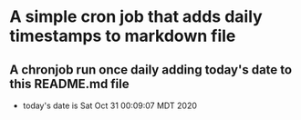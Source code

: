 A simple cron job that adds daily timestamps to markdown file
============================================================
## A chronjob run once daily adding today's date to this README.md file
* today's date is Sat Oct 31 00:09:07 MDT 2020
